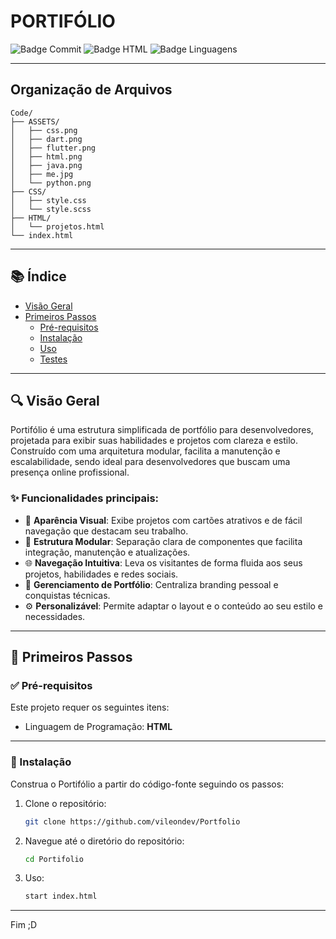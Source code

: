 # PORTIFÓLIO

![Badge Commit](https://img.shields.io/badge/último%20commit-hoje-blue)
![Badge HTML](https://img.shields.io/badge/html-68%25-blue)
![Badge Linguagens](https://img.shields.io/badge/linguagens-3-informational)

---
## Organização de Arquivos
    Code/
    ├── ASSETS/
    │   ├── css.png
    │   ├── dart.png
    │   ├── flutter.png
    │   ├── html.png
    │   ├── java.png
    │   ├── me.jpg
    │   └── python.png
    ├── CSS/
    │   ├── style.css
    │   └── style.scss
    ├── HTML/
    │   └── projetos.html
    └── index.html


---

## 📚 Índice

- [Visão Geral](#visão-geral)
- [Primeiros Passos](#primeiros-passos)
  - [Pré-requisitos](#pré-requisitos)
  - [Instalação](#instalação)
  - [Uso](#uso)
  - [Testes](#testes)

---

## 🔍 Visão Geral

Portifólio é uma estrutura simplificada de portfólio para desenvolvedores, projetada para exibir suas habilidades e projetos com clareza e estilo. Construído com uma arquitetura modular, facilita a manutenção e escalabilidade, sendo ideal para desenvolvedores que buscam uma presença online profissional.

### ✨ Funcionalidades principais:

- 🎨 **Aparência Visual**: Exibe projetos com cartões atrativos e de fácil navegação que destacam seu trabalho.
- 🧩 **Estrutura Modular**: Separação clara de componentes que facilita integração, manutenção e atualizações.
- 🌐 **Navegação Intuitiva**: Leva os visitantes de forma fluida aos seus projetos, habilidades e redes sociais.
- 💼 **Gerenciamento de Portfólio**: Centraliza branding pessoal e conquistas técnicas.
- ⚙️ **Personalizável**: Permite adaptar o layout e o conteúdo ao seu estilo e necessidades.

---

## 🚀 Primeiros Passos

### ✅ Pré-requisitos

Este projeto requer os seguintes itens:

- Linguagem de Programação: **HTML**

---

### 🔧 Instalação

Construa o Portifólio a partir do código-fonte seguindo os passos:

1. Clone o repositório:

   ```bash
   git clone https://github.com/vileondev/Portfolio

2. Navegue até o diretório do repositório:

   ```bash
   cd Portifolio

3. Uso:

   ```bash
   start index.html

---


Fim ;D
